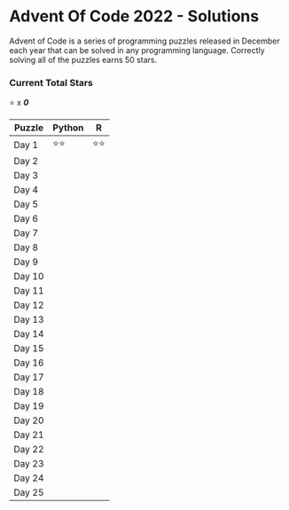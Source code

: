 # Advent Of Code 2022 - Solutions
Advent of Code is a series of programming puzzles released in December each year that can be solved in any programming language. Correctly solving all of the puzzles earns 50 stars.

### Current Total Stars
:star: x ***0***

| Puzzle | Python | R |
|--------|--------|---|
| Day 1 | :star::star: | :star::star: |
| Day 2 |  |  |
| Day 3 |  |  |
| Day 4 |  |  |
| Day 5 |  |  | 
| Day 6 |  |  | 
| Day 7 |  |  | 
| Day 8 |  |  | 
| Day 9 |  |  | 
| Day 10 |  |  |
| Day 11 |  |  | 
| Day 12 |  |  | 
| Day 13 |  |  | 
| Day 14 |  |  | 
| Day 15 |  |  | 
| Day 16 |  |  | 
| Day 17 |  |  | 
| Day 18 |  |  |
| Day 19 |  |  |
| Day 20 |  |  |
| Day 21 |  |  |
| Day 22 |  |  |
| Day 23 |  |  |
| Day 24 |  |  |
| Day 25 |  |  |
